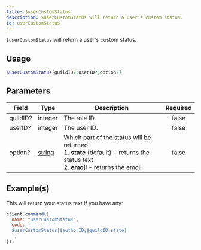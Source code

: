 ```yaml
---
title: $userCustomStatus
description: $userCustomStatus will return a user's custom status.
id: userCustomStatus
---
```


`$userCustomStatus` will return a user's custom status.

## Usage

```php
$userCustomStatus[guildID?;userID?;option?]
```

## Parameters

| Field    | Type                                                                                              | Description                                                                                                                               | Required |
| -------- | ------------------------------------------------------------------------------------------------- | ----------------------------------------------------------------------------------------------------------------------------------------- | :------: |
| guildID? | integer                                                                                           | The role ID.                                                                                                                              |  false   |
| userID?  | integer                                                                                           | The user ID.                                                                                                                              |  false   |
| option?  | [string](https://developer.mozilla.org/en-US/docs/Web/JavaScript/Reference/Global_Objects/String) | Which part of the status will be returned <br /> 1. **state** (default) - returns the status text <br /> 2. **emoji** - returns the emoji |  false   |

## Example(s)

This will return your status text if you have any:

```javascript
client.command({
  name: "userCustomStatus",
  code: `
  $userCustomStatus[$authorID;$guildID;state]
  `,
});
```
